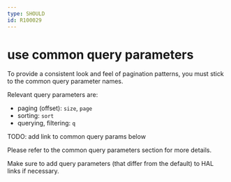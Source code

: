 ```yaml
---
type: SHOULD
id: R100029
---
```


# use common query parameters

To provide a consistent look and feel of pagination patterns, you must stick to the common query parameter names.

Relevant query parameters are:

- paging (offset): `size`, `page`
- sorting: `sort`
- querying, filtering: `q`

TODO: add link to common query params below

Please refer to the common query parameters section for more details.

Make sure to add query parameters (that differ from the default) to HAL links if necessary.
